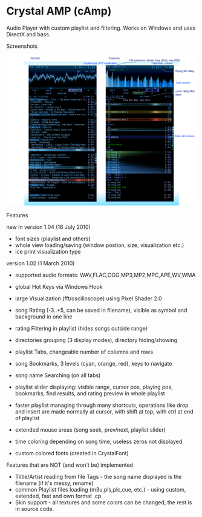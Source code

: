 Crystal AMP (cAmp)
====

Audio Player with custom playlist and filtering.
Works on Windows and uses DirectX and bass.

Screenshots

![](https://raw.githubusercontent.com/cryham/cAmp/master/cAmp/screenshots.png)

Features

new in version 1.04 (16 July 2010)

- font sizes (playlist and others)
- whole view loading/saving (window postion, size, visualization etc.)
- ice print visualization type 

version 1.02 (1 March 2010)

- supported audio formats: WAV,FLAC,OGG,MP3,MP2,MPC,APE,WV,WMA
- global Hot Keys via Windows Hook
- large Visualization (fft/oscilloscope) using Pixel Shader 2.0 

- song Rating (-3..+5, can be saved in filename), visible as symbol and background in one line
- rating Filtering in playlist (hides songs outside range)
- directories grouping (3 display modes), directory hiding/showing 

- playlist Tabs, changeable number of columns and rows
- song Bookmarks, 3 levels (cyan, orange, red), keys to navigate
- song name Searching (on all tabs) 

- playlist slider displaying: visible range, cursor pos, playing pos, bookmarks, find results, and rating preview in whole playlist
- faster playlist managing through many shortcuts, operations like drop and insert are made normally at cursor, with shift at top, with ctrl at end of playlist
- extended mouse areas (song seek, prev/next, playlist slider) 

- time coloring depending on song time, useless zeros not displayed
- custom colored fonts (created in CrystalFont)

Features that are NOT (and won't be) implemented

- Tiltle/Artist reading from file Tags - the song name displayed is the filename (if it's messy, rename)
- common Playlist files loading (m3u,pls,plc,cue, etc.) - using custom, extended, fast and own format .cp
- Skin support - all textures and some colors can be changed, the rest is in source code.
